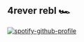 ## 4rever rebl 🏎️

[![spotify-github-profile](https://spotify-github-profile.kittinanx.com/api/view?uid=rx4uzykpzmhqn59m6fasu49jd&cover_image=true&theme=natemoo-re&show_offline=false&background_color=121212&interchange=false&bar_color=53b14f&bar_color_cover=false)](https://github.com/kittinan/spotify-github-profile)
